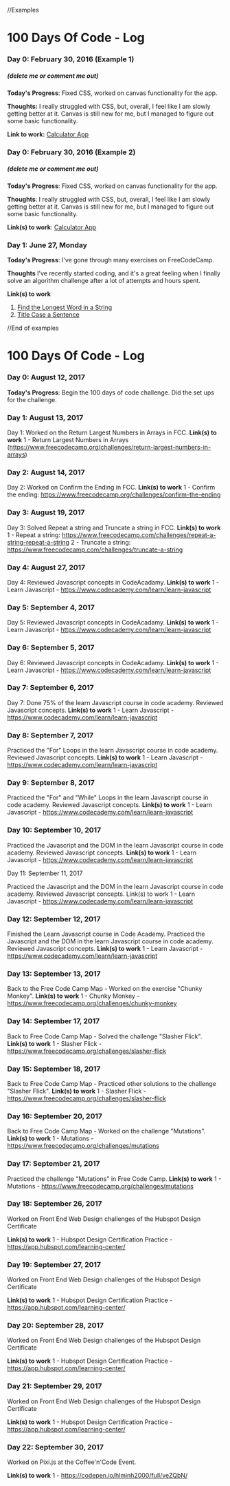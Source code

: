 //Examples


# 100 Days Of Code - Log

### Day 0: February 30, 2016 (Example 1)
##### (delete me or comment me out)

**Today's Progress**: Fixed CSS, worked on canvas functionality for the app.

**Thoughts:** I really struggled with CSS, but, overall, I feel like I am slowly getting better at it. Canvas is still new for me, but I managed to figure out some basic functionality.

**Link to work:** [Calculator App](http://www.example.com)

### Day 0: February 30, 2016 (Example 2)
##### (delete me or comment me out)

**Today's Progress**: Fixed CSS, worked on canvas functionality for the app.

**Thoughts**: I really struggled with CSS, but, overall, I feel like I am slowly getting better at it. Canvas is still new for me, but I managed to figure out some basic functionality.

**Link(s) to work**: [Calculator App](http://www.example.com)


### Day 1: June 27, Monday

**Today's Progress**: I've gone through many exercises on FreeCodeCamp.

**Thoughts** I've recently started coding, and it's a great feeling when I finally solve an algorithm challenge after a lot of attempts and hours spent.

**Link(s) to work**
1. [Find the Longest Word in a String](https://www.freecodecamp.com/challenges/find-the-longest-word-in-a-string)
2. [Title Case a Sentence](https://www.freecodecamp.com/challenges/title-case-a-sentence)


//End of examples




# 100 Days Of Code - Log

### Day 0: August 12, 2017 


**Today's Progress**: Begin the 100 days of code challenge. Did the set ups for the challenge.

### Day 1: August 13, 2017 
Day 1: Worked on the Return Largest Numbers in Arrays in FCC. 
**Link(s) to work**
1 - Return Largest Numbers in Arrays (https://www.freecodecamp.org/challenges/return-largest-numbers-in-arrays)


### Day 2: August 14, 2017 
Day 2: Worked on Confirm the Ending in FCC.
**Link(s) to work**
1 - Confirm the ending: https://www.freecodecamp.org/challenges/confirm-the-ending

### Day 3: August 19, 2017 
Day 3: Solved Repeat a string and Truncate a string in FCC.
**Link(s) to work**
1 - Repeat a string: https://www.freecodecamp.com/challenges/repeat-a-string-repeat-a-string
2 - Truncate a string: https://www.freecodecamp.com/challenges/truncate-a-string

### Day 4: August 27, 2017

Day 4: Reviewed Javascript concepts in CodeAcadamy.
**Link(s) to work**
1 - Learn Javascript - https://www.codecademy.com/learn/learn-javascript


### Day 5: September 4, 2017
Day 5: Reviewed Javascript concepts in CodeAcadamy.
**Link(s) to work**
1 - Learn Javascript - https://www.codecademy.com/learn/learn-javascript


### Day 6: September 5, 2017
Day 6: Reviewed Javascript concepts in CodeAcadamy.
**Link(s) to work**
1 - Learn Javascript - https://www.codecademy.com/learn/learn-javascript



### Day 7: September 6, 2017
Day 7: Done 75% of the learn Javascript course in code academy. Reviewed Javascript concepts.
**Link(s) to work**
1 - Learn Javascript - https://www.codecademy.com/learn/learn-javascript


### Day 8: September 7, 2017
Practiced the "For" Loops in the learn Javascript course in code academy. Reviewed Javascript concepts.
**Link(s) to work**
1 - Learn Javascript - https://www.codecademy.com/learn/learn-javascript

### Day 9: September 8, 2017
Practiced the "For" and "While" Loops in the learn Javascript course in code academy. Reviewed Javascript concepts.
**Link(s) to work**
1 - Learn Javascript - https://www.codecademy.com/learn/learn-javascript

### Day 10: September 10, 2017
Practiced the Javascript and the DOM in the learn Javascript course in code academy. Reviewed Javascript concepts.
**Link(s) to work**
1 - Learn Javascript - https://www.codecademy.com/learn/learn-javascript



Day 11: September 11, 2017

Practiced the Javascript and the DOM in the learn Javascript course in code academy. Reviewed Javascript concepts. Link(s) to work 1 - Learn Javascript - https://www.codecademy.com/learn/learn-javascript


### Day 12: September 12, 2017
Finished the Learn Javascript course in Code Academy. Practiced the Javascript and the DOM in the learn Javascript course in code academy. Reviewed Javascript concepts.
**Link(s) to work**
1 - Learn Javascript - https://www.codecademy.com/learn/learn-javascript

### Day 13: September 13, 2017
Back to the Free Code Camp Map - Worked on the exercise "Chunky Monkey". 
**Link(s) to work**
1 - Chunky Monkey - https://www.freecodecamp.org/challenges/chunky-monkey

### Day 14: September 17, 2017
Back to Free Code Camp Map - Solved the challenge "Slasher Flick". 
**Link(s) to work**
1 - Slasher Flick - https://www.freecodecamp.org/challenges/slasher-flick

### Day 15: September 18, 2017
Back to Free Code Camp Map - Practiced other solutions to the challenge "Slasher Flick". 
**Link(s) to work**
1 - Slasher Flick - https://www.freecodecamp.org/challenges/slasher-flick

### Day 16: September 20, 2017
Back to Free Code Camp Map - Worked on the challenge "Mutations". 
**Link(s) to work**
1 - Mutations - https://www.freecodecamp.org/challenges/mutations

### Day 17: September 21, 2017
Practiced the challenge "Mutations" in Free Code Camp. 
**Link(s) to work**
1 - Mutations - https://www.freecodecamp.org/challenges/mutations

### Day 18: September 26, 2017
Worked on Front End Web Design challenges of the Hubspot Design Certificate 

**Link(s) to work**
1 - Hubspot Design Certification Practice - https://app.hubspot.com/learning-center/


### Day 19: September 27, 2017
Worked on Front End Web Design challenges of the Hubspot Design Certificate 

**Link(s) to work**
1 - Hubspot Design Certification Practice - https://app.hubspot.com/learning-center/

### Day 20: September 28, 2017
Worked on Front End Web Design challenges of the Hubspot Design Certificate 

**Link(s) to work**
1 - Hubspot Design Certification Practice - https://app.hubspot.com/learning-center/

### Day 21: September 29, 2017
Worked on Front End Web Design challenges of the Hubspot Design Certificate 

**Link(s) to work**
1 - Hubspot Design Certification Practice - https://app.hubspot.com/learning-center/


### Day 22: September 30, 2017
Worked on Pixi.js at the Coffee'n'Code Event. 

**Link(s) to work**
1 - https://codepen.io/hlminh2000/full/veZQbN/
